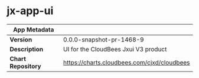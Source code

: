 # jx-app-ui

|App Metadata||
|---|---|
| **Version** | 0.0.0-snapshot-pr-1468-9 |
| **Description** | UI for the CloudBees Jxui V3 product |
| **Chart Repository** | https://charts.cloudbees.com/cjxd/cloudbees |
